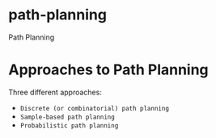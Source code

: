 # path-planning
Path Planning

# Approaches to Path Planning
Three different approaches:

* `Discrete (or combinatorial) path planning`
* `Sample-based path planning`
* `Probabilistic path planning`
